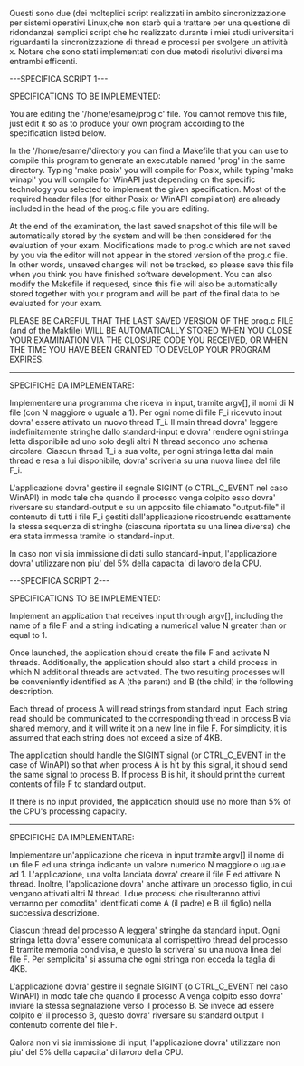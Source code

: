 
Questi sono due (dei molteplici script realizzati in ambito sincronizzazione per sistemi operativi Linux,che non starò qui a trattare per una questione di ridondanza) semplici script che ho realizzato durante i miei studi universitari riguardanti la sincronizzazione di thread e processi per svolgere un attività x. Notare che sono stati implementati con due metodi risolutivi diversi ma entrambi efficenti.

---SPECIFICA SCRIPT 1---

SPECIFICATIONS TO BE IMPLEMENTED:

You are editing the '/home/esame/prog.c' file. You cannot remove 
this file, just edit it so as to produce your own program according to
the specification listed below.

In the '/home/esame/'directory you can find a Makefile that you can 
use to compile this program to generate an executable named 'prog' 
in the same directory. Typing 'make posix' you will compile for 
Posix, while typing 'make winapi' you will compile for WinAPI just 
depending on the specific technology you selected to implement the
given specification. Most of the required header files (for either 
Posix or WinAPI compilation) are already included in the head of the
prog.c file you are editing. 

At the end of the examination, the last saved snapshot of this file
will be automatically stored by the system and will be then considered
for the evaluation of your exam. Modifications made to prog.c which are
not saved by you via the editor will not appear in the stored version
of the prog.c file. 
In other words, unsaved changes will not be tracked, so please save 
this file when you think you have finished software development.
You can also modify the Makefile if requesed, since this file will also
be automatically stored together with your program and will be part
of the final data to be evaluated for your exam.

PLEASE BE CAREFUL THAT THE LAST SAVED VERSION OF THE prog.c FILE (and of
the Makfile) WILL BE AUTOMATICALLY STORED WHEN YOU CLOSE YOUR EXAMINATION 
VIA THE CLOSURE CODE YOU RECEIVED, OR WHEN THE TIME YOU HAVE BEEN GRANTED
TO DEVELOP YOUR PROGRAM EXPIRES. 

---
SPECIFICHE DA IMPLEMENTARE: 

Implementare una programma che riceva in input, tramite argv[], il nomi
di N file (con N maggiore o uguale a 1).
Per ogni nome di file F_i ricevuto input dovra' essere attivato un nuovo thread T_i.
Il main thread dovra' leggere indefinitamente stringhe dallo standard-input 
e dovra' rendere ogni stringa letta disponibile ad uno solo degli altri N thread
secondo uno schema circolare.
Ciascun thread T_i a sua volta, per ogni stringa letta dal main thread e resa a lui disponibile, 
dovra' scriverla su una nuova linea del file F_i. 

L'applicazione dovra' gestire il segnale SIGINT (o CTRL_C_EVENT nel caso
WinAPI) in modo tale che quando il processo venga colpito esso dovra' 
riversare su standard-output e su un apposito file chiamato "output-file" il 
contenuto di tutti i file F_i gestiti dall'applicazione 
ricostruendo esattamente la stessa sequenza di stringhe (ciascuna riportata su 
una linea diversa) che era stata immessa tramite lo standard-input.

In caso non vi sia immissione di dati sullo standard-input, l'applicazione dovra' utilizzare 
non piu' del 5% della capacita' di lavoro della CPU.

---SPECIFICA SCRIPT 2---

SPECIFICATIONS TO BE IMPLEMENTED:

Implement an application that receives input through argv[], including the name of a file F and a string indicating a numerical value N greater than or equal to 1.

Once launched, the application should create the file F and activate N threads. Additionally, the application should also start a child process in which N additional threads are activated. The two resulting processes will be conveniently identified as A (the parent) and B (the child) in the following description.

Each thread of process A will read strings from standard input. Each string read should be communicated to the corresponding thread in process B via shared memory, and it will write it on a new line in file F. For simplicity, it is assumed that each string does not exceed a size of 4KB.

The application should handle the SIGINT signal (or CTRL_C_EVENT in the case of WinAPI) so that when process A is hit by this signal, it should send the same signal to process B. If process B is hit, it should print the current contents of file F to standard output.

If there is no input provided, the application should use no more than 5% of the CPU's processing capacity.

---
SPECIFICHE DA IMPLEMENTARE: 

Implementare un'applicazione che riceva in input tramite argv[] il 
nome di un file F ed una stringa indicante un valore numerico N maggiore
o uguale ad 1.
L'applicazione, una volta lanciata dovra' creare il file F ed attivare 
N thread. Inoltre, l'applicazione dovra' anche attivare un processo 
figlio, in cui vengano attivati altri N thread. 
I due processi che risulteranno attivi verranno per comodita' identificati
come A (il padre) e B (il figlio) nella successiva descrizione.

Ciascun thread del processo A leggera' stringhe da standard input. 
Ogni stringa letta dovra' essere comunicata al corrispettivo thread 
del processo B tramite memoria condivisa, e questo la scrivera' su una 
nuova linea del file F. Per semplicita' si assuma che ogni stringa non
ecceda la taglia di 4KB. 

L'applicazione dovra' gestire il segnale SIGINT (o CTRL_C_EVENT nel caso
WinAPI) in modo tale che quando il processo A venga colpito esso dovra' 
inviare la stessa segnalazione verso il processo B. Se invece ad essere 
colpito e' il processo B, questo dovra' riversare su standard output il 
contenuto corrente del file F.

Qalora non vi sia immissione di input, l'applicazione dovra' utilizzare 
non piu' del 5% della capacita' di lavoro della CPU.

